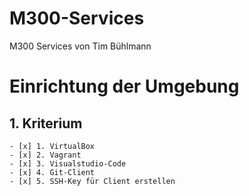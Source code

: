 # M300-Services
M300 Services von Tim Bühlmann

# Einrichtung der Umgebung
## 1. Kriterium
    - [x] 1. VirtualBox
    - [x] 2. Vagrant
    - [x] 3. Visualstudio-Code
    - [x] 4. Git-Client
    - [x] 5. SSH-Key für Client erstellen